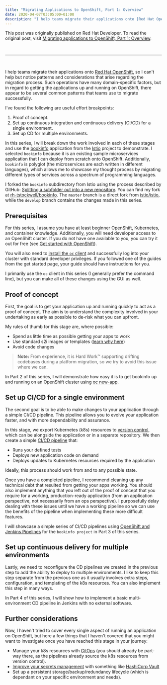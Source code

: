 ```yaml
---
title: "Migrating Applications to OpenShift, Part 1: Overview"
date: 2020-04-07T03:05:00+01:00
description: "I help teams migrate their applications onto [Red Hat OpenShift](http://developers.redhat.com/openshift/), so I can't help but notice patterns and considerations that arise regarding the migration process. Such operations have many domain-specific factors, but in regard to getting the applications up and running on OpenShift, there appear to be several common patterns that teams use to migrate successfully."
---
```


This post was originally published on Red Hat Developer. To read the original post, visit [Migrating applications to OpenShift, Part 1: Overview](https://developers.redhat.com/blog/2020/04/07/migrating-applications-to-openshift-part-1-overview/).

&nbsp;

---
&nbsp;

I help teams migrate their applications onto [Red Hat OpenShift](http://developers.redhat.com/openshift/), so I can't help but notice patterns and considerations that arise regarding the migration process.
Such operations have many domain-specific factors, but in regard to getting the applications up and running on OpenShift, there appear to be several common patterns that teams use to migrate successfully.

I've found the following are useful effort breakpoints:

1. Proof of concept.
2. Set up continuous integration and continuous delivery (CI/CD) for a single environment.
3. Set up CD for multiple environments.

In this series, I will break down the work involved in each of these stages and use the [bookinfo](https://istio.io/docs/examples/bookinfo/) application from the [Istio](https://istio.io/) project to demonstrate.
I selected `bookinfo` because it is an existing sample microservices application that I can deploy from scratch onto OpenShift.
Additionally, `bookinfo` is polyglot (the microservices are each written in different languages), which allows me to showcase my thought process by migrating different types of services across a spectrum of programming languages.

I forked the `bookinfo` subdirectory from Istio using the process described by GitHub: [Splitting a subfolder out into a new repository](https://help.github.com/en/github/using-git/splitting-a-subfolder-out-into-a-new-repository).
You can find my fork at [rh-tstockwell/bookinfo](https://github.com/rh-tstockwell/bookinfo).
The `master` branch is a direct fork from [istio/istio](https://github.com/istio/istio/tree/master/samples/bookinfo), while the `develop` branch contains the changes made in this series.

## Prerequisites

For this series, I assume you have at least beginner OpenShift, Kubernetes, and container knowledge.
Additionally, you will need developer access to an OpenShift cluster.
If you do not have one available to you, you can try it out for free (see [Get started with OpenShift](https://www.openshift.com/learn/get-started/)).

You will also need to [install the `oc` client](https://docs.openshift.com/container-platform/3.11/cli_reference/get_started_cli.html#installing-the-cli) and successfully log into your cluster with standard developer privileges.
If you followed one of the guides from the get started page, your guide should have instructions for you.

I primarily use the `oc` client in this series (I generally prefer the command line), but you can make all of these changes using the GUI as well.

## Proof of concept

First, the goal is to get your application up and running quickly to act as a proof of concept.
The aim is to understand the complexity involved in your undertaking as early as possible to de-risk what you can upfront.

My rules of thumb for this stage are, where possible:

- Spend as little time as possible getting your apps to work
- Use standard s2i images or templates ([learn why here](https://github.com/openshift/source-to-image/blob/master/README.md#goals))
- Avoid code changes

> **Note:** From experience, it is Hard Work™ supporting drifting codebases during a platform migration, so we try to avoid this issue where we can.

In Part 2 of this series, I will demonstrate how easy it is to get bookinfo up and running on an OpenShift cluster using [oc new-app](https://docs.openshift.com/container-platform/3.11/dev_guide/application_lifecycle/new_app.html#using-the-cli).

## Set up CI/CD for a single environment

The second goal is to be able to make changes to your application through a simple CI/CD pipeline.
This pipeline allows you to evolve your application faster, and with more dependability and assurance.

In this stage, we export Kubernetes (k8s) resources to [version control](https://www.atlassian.com/git/tutorials/what-is-version-control#benefits-of-version-control), which can be alongside the application or in a separate repository.
We then create a simple [CI/CD pipeline](https://www.redhat.com/en/topics/devops/what-is-ci-cd) that:

- Runs your defined tests
- Deploys new application code on demand
- Deploys updates to Kubernetes resources required by the application

Ideally, this process should work from and to any possible state.

Once you have a completed pipeline, I recommend cleaning up any technical debt that resulted from getting your apps working.
You should also implement anything that you left out of the proof of concept that you require for a working, production-ready application (from an application perspective, not necessarily from an ops perspective).
I purposefully delay dealing with these issues until we have a working pipeline so we can use the benefits of the pipeline when implementing these more difficult features.

I will showcase a simple series of CI/CD pipelines using [OpenShift and Jenkins Pipelines](https://docs.openshift.com/container-platform/3.11/dev_guide/openshift_pipeline.html) for the `bookinfo project` in Part 3 of this series.

## Set up continuous delivery for multiple environments

Lastly, we need to reconfigure the CD pipelines we created in the previous step to add the ability to deploy to multiple environments.
I like to keep this step separate from the previous one as it usually involves extra steps, configuration, and templating of the k8s resources.
You can also implement this step in many ways.

In Part 4 of this series, I will show how to implement a basic multi-environment CD pipeline in Jenkins with no external software.

## Further considerations

Now, I haven't tried to cover every single aspect of running an application on OpenShift, but here a few things that I haven't covered that you might want to investigate once you have reached this stage in your journey:

- Manage your k8s resources with [GitOps](https://blog.openshift.com/introduction-to-gitops-with-openshift/) (you should already be part-way there, as the pipelines already source the k8s resources from version control).
- [Improve your secrets management](https://blog.openshift.com/managing-secrets-openshift-vault-integration/) with something like [HashiCorp Vault](https://www.vaultproject.io/)
- Set up a persistent storage/backup/redundancy lifecycle (which is dependant on your specific environment and needs).